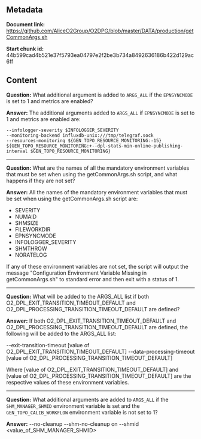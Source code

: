 ## Metadata

**Document link:** https://github.com/AliceO2Group/O2DPG/blob/master/DATA/production/getCommonArgs.sh

**Start chunk id:** 44b599cad4b521e37f5793ea04797e2f2be3b734a8492636186b422d129ac6ff

## Content

**Question:** What additional argument is added to `ARGS_ALL` if the `EPNSYNCMODE` is set to 1 and metrics are enabled?

**Answer:** The additional arguments added to `ARGS_ALL` if `EPNSYNCMODE` is set to 1 and metrics are enabled are:

```
--infologger-severity $INFOLOGGER_SEVERITY
--monitoring-backend influxdb-unix:///tmp/telegraf.sock
--resources-monitoring ${GEN_TOPO_RESOURCE_MONITORING:-15} ${GEN_TOPO_RESOURCE_MONITORING:+--dpl-stats-min-online-publishing-interval $GEN_TOPO_RESOURCE_MONITORING}
```

---

**Question:** What are the names of all the mandatory environment variables that must be set when using the getCommonArgs.sh script, and what happens if they are not set?

**Answer:** All the names of the mandatory environment variables that must be set when using the getCommonArgs.sh script are:
- SEVERITY
- NUMAID
- SHMSIZE
- FILEWORKDIR
- EPNSYNCMODE
- INFOLOGGER_SEVERITY
- SHMTHROW
- NORATELOG

If any of these environment variables are not set, the script will output the message "Configuration Environment Variable Missing in getCommonArgs.sh" to standard error and then exit with a status of 1.

---

**Question:** What will be added to the ARGS_ALL list if both O2_DPL_EXIT_TRANSITION_TIMEOUT_DEFAULT and O2_DPL_PROCESSING_TRANSITION_TIMEOUT_DEFAULT are defined?

**Answer:** If both O2_DPL_EXIT_TRANSITION_TIMEOUT_DEFAULT and O2_DPL_PROCESSING_TRANSITION_TIMEOUT_DEFAULT are defined, the following will be added to the ARGS_ALL list:

--exit-transition-timeout [value of O2_DPL_EXIT_TRANSITION_TIMEOUT_DEFAULT]
--data-processing-timeout [value of O2_DPL_PROCESSING_TRANSITION_TIMEOUT_DEFAULT]

Where [value of O2_DPL_EXIT_TRANSITION_TIMEOUT_DEFAULT] and [value of O2_DPL_PROCESSING_TRANSITION_TIMEOUT_DEFAULT] are the respective values of these environment variables.

---

**Question:** What additional arguments are added to `ARGS_ALL` if the `SHM_MANAGER_SHMID` environment variable is set and the `GEN_TOPO_CALIB_WORKFLOW` environment variable is not set to 1?

**Answer:** --no-cleanup --shm-no-cleanup on --shmid <value_of_SHM_MANAGER_SHMID>